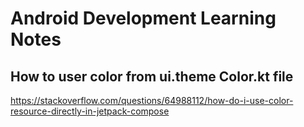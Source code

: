 # Android Development Learning Notes

## How to user color from ui.theme Color.kt file 
https://stackoverflow.com/questions/64988112/how-do-i-use-color-resource-directly-in-jetpack-compose

